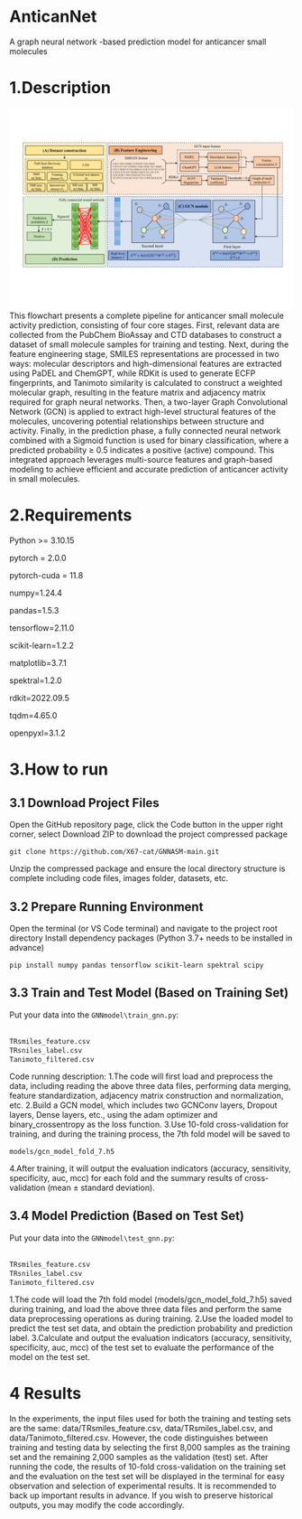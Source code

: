 # AnticanNet
A graph neural network -based prediction model for anticancer small molecules 
# 1.Description
![flowchart](images/page_1.png)
This flowchart presents a complete pipeline for anticancer small molecule activity prediction, consisting of four core stages. First, relevant data are collected from the PubChem BioAssay and CTD databases to construct a dataset of small molecule samples for training and testing. Next, during the feature engineering stage, SMILES representations are processed in two ways: molecular descriptors and high-dimensional features are extracted using PaDEL and ChemGPT, while RDKit is used to generate ECFP fingerprints, and Tanimoto similarity is calculated to construct a weighted molecular graph, resulting in the feature matrix and adjacency matrix required for graph neural networks. Then, a two-layer Graph Convolutional Network (GCN) is applied to extract high-level structural features of the molecules, uncovering potential relationships between structure and activity. Finally, in the prediction phase, a fully connected neural network combined with a Sigmoid function is used for binary classification, where a predicted probability ≥ 0.5 indicates a positive (active) compound. This integrated approach leverages multi-source features and graph-based modeling to achieve efficient and accurate prediction of anticancer activity in small molecules.
# 2.Requirements
Python >= 3.10.15

pytorch = 2.0.0

pytorch-cuda = 11.8

numpy=1.24.4

pandas=1.5.3

tensorflow=2.11.0

scikit-learn=1.2.2

matplotlib=3.7.1

spektral=1.2.0

rdkit=2022.09.5

tqdm=4.65.0

openpyxl=3.1.2
# 3.How to run
## 3.1 Download Project Files
Open the GitHub repository page, click the Code button in the upper right corner, select Download ZIP to download the project compressed package
```
git clone https://github.com/X67-cat/GNNASM-main.git
```
Unzip the compressed package and ensure the local directory structure is complete including code files, images folder, datasets, etc.
## 3.2 Prepare Running Environment
Open the terminal (or VS Code terminal) and navigate to the project root directory
Install dependency packages (Python 3.7+ needs to be installed in advance)
```
pip install numpy pandas tensorflow scikit-learn spektral scipy 
``` 
## 3.3 Train and Test Model (Based on Training Set)
Put your data into the ```GNNmodel\train_gnn.py```:
```

TRsmiles_feature.csv
TRsniles_label.csv
Tanimoto_filtered.csv
```
Code running description:
1.The code will first load and preprocess the data, including reading the above three data files, performing data merging, feature standardization, adjacency matrix construction and normalization, etc.
2.Build a GCN model, which includes two GCNConv layers, Dropout layers, Dense layers, etc., using the adam optimizer and binary_crossentropy as the loss function.
3.Use 10-fold cross-validation for training, and during the training process, the 7th fold model will be saved to 
```
models/gcn_model_fold_7.h5
```
4.After training, it will output the evaluation indicators (accuracy, sensitivity, specificity, auc, mcc) for each fold and the summary results of cross-validation (mean ± standard deviation).
## 3.4 Model Prediction (Based on Test Set) 
Put your data into the ```GNNmodel\test_gnn.py```:
```

TRsmiles_feature.csv
TRsniles_label.csv
Tanimoto_filtered.csv
```
1.The code will load the 7th fold model (models/gcn_model_fold_7.h5) saved during training, and load the above three data files and perform the same data preprocessing operations as during training.
2.Use the loaded model to predict the test set data, and obtain the prediction probability and prediction label.
3.Calculate and output the evaluation indicators (accuracy, sensitivity, specificity, auc, mcc) of the test set to evaluate the performance of the model on the test set.
# 4 Results 
In the experiments, the input files used for both the training and testing sets are the same: data/TRsmiles_feature.csv, data/TRsmiles_label.csv, and data/Tanimoto_filtered.csv. However, the code distinguishes between training and testing data by selecting the first 8,000 samples as the training set and the remaining 2,000 samples as the validation (test) set. After running the code, the results of 10-fold cross-validation on the training set and the evaluation on the test set will be displayed in the terminal for easy observation and selection of experimental results. It is recommended to back up important results in advance. If you wish to preserve historical outputs, you may modify the code accordingly.